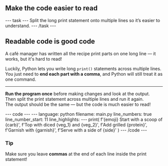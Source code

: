 <h2 class="c-project-heading--task">Make the code easier to read</h2>
--- task ---
Split the long print statement onto multiple lines so it’s easier to understand.
--- /task ---

<h2 class="c-project-heading--explainer">Readable code is good code</h2>

A café manager has written all the recipe print parts on one long line — it works, but it's hard to read!

Luckily, Python lets you write long `print()` statements across multiple lines.  
You just need to **end each part with a comma**, and Python will still treat it as one command.

---

**Run the program once** before making changes and look at the output.  
Then split the print statement across multiple lines and run it again.  
The output should be the same — but the code is much easier to read!

<div class="c-project-code">
--- code ---
---
language: python
filename: main.py
line_numbers: true
line_number_start: 11
line_highlights:
---
print(
    f'{emoji} Start with a scoop of {carb}',
    f'Top with diced {veg_1} and {veg_2}',
    f'Add grilled {protein}',
    f'Garnish with {garnish}',
    f'Serve with a side of {side}'
)
--- /code ---
</div>

<div class="c-project-callout c-project-callout--tip">

### Tip

Make sure you leave **commas** at the end of each line inside the print statement!

</div>

